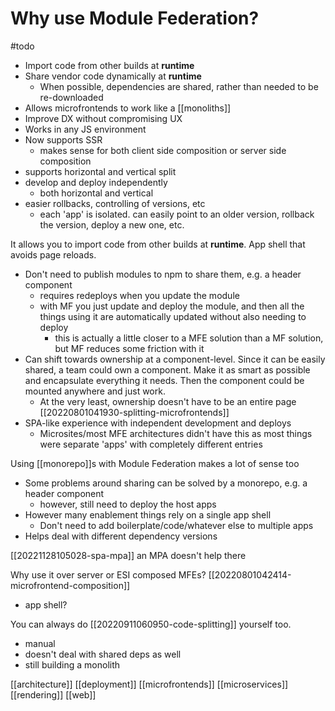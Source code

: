 # Why use Module Federation?

#todo

- Import code from other builds at **runtime**
- Share vendor code dynamically at **runtime**
	- When possible, dependencies are shared, rather than needed to be re-downloaded
- Allows microfrontends to work like a [[monoliths]]
- Improve DX without compromising UX
- Works in any JS environment
- Now supports SSR
	- makes sense for both client side composition or server side composition
- supports horizontal and vertical split
- develop and deploy independently
	- both horizontal and vertical
- easier rollbacks, controlling of versions, etc
	- each 'app' is isolated. can easily point to an older version, rollback the version, deploy a new one, etc.

It allows you to import code from other builds at **runtime**.
App shell that avoids page reloads.

- Don't need to publish modules to npm to share them, e.g. a header component
	- requires redeploys when you update the module
	- with MF you just update and deploy the module, and then all the things using it are automatically updated without also needing to deploy
		- this is actually a little closer to a MFE solution than a MF solution, but MF reduces some friction with it
- Can shift towards ownership at a component-level. Since it can be easily shared, a team could own a component. Make it as smart as possible and encapsulate everything it needs. Then the component could be mounted anywhere and just work.
	- At the very least, ownership doesn't have to be an entire page [[20220801041930-splitting-microfrontends]]
- SPA-like experience with independent development and deploys
	- Microsites/most MFE architectures didn't have this as most things were separate 'apps' with completely different entries

Using [[monorepo]]s with Module Federation makes a lot of sense too
- Some problems around sharing can be solved by a monorepo, e.g. a header component
	- however, still need to deploy the host apps
- However many enablement things rely on a single app shell
	- Don't need to add boilerplate/code/whatever else to multiple apps
- Helps deal with different dependency versions

[[20221128105028-spa-mpa]] an MPA doesn't help there

Why use it over server or ESI composed MFEs? [[20220801042414-microfrontend-composition]]
- app shell?

You can always do [[20220911060950-code-splitting]] yourself too.
- manual
- doesn't deal with shared deps as well
- still building a monolith

[[architecture]]
[[deployment]]
[[microfrontends]]
[[microservices]]
[[rendering]]
[[web]]
